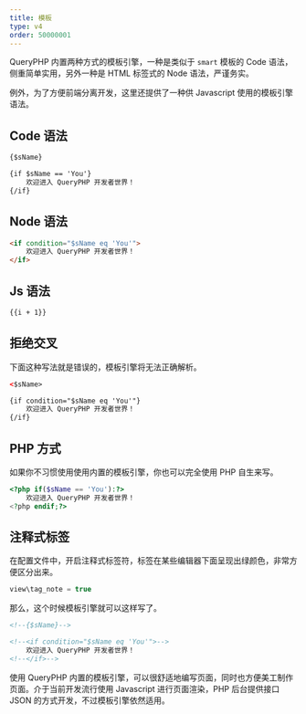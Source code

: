 ```yaml
---
title: 模板
type: v4
order: 50000001
---
```


QueryPHP 内置两种方式的模板引擎，一种是类似于 `smart` 模板的 Code 语法，侧重简单实用，另外一种是 HTML 标签式的 Node 语法，严谨务实。

例外，为了方便前端分离开发，这里还提供了一种供 Javascript 使用的模板引擎语法。

## Code 语法

``` html
{$sName}

{if $sName == 'You'}
    欢迎进入 QueryPHP 开发者世界！
{/if}
```

## Node 语法

``` html
<if condition="$sName eq 'You'">
    欢迎进入 QueryPHP 开发者世界！
</if>
```

## Js 语法

``` html
{{i + 1}}
```

## 拒绝交叉

下面这种写法就是错误的，模板引擎将无法正确解析。

``` html
<$sName>

{if condition="$sName eq 'You'"}
    欢迎进入 QueryPHP 开发者世界！
{/if}
```

## PHP 方式

如果你不习惯使用使用内置的模板引擎，你也可以完全使用 PHP 自生来写。

``` php
<?php if($sName == 'You'):?>
    欢迎进入 QueryPHP 开发者世界！
<?php endif;?>
```

## 注释式标签

在配置文件中，开启注释式标签符，标签在某些编辑器下面呈现出绿颜色，非常方便区分出来。

``` php
view\tag_note = true
```

那么，这个时候模板引擎就可以这样写了。

``` html
<!--{$sName}-->

<!--<if condition="$sName eq 'You'">-->
    欢迎进入 QueryPHP 开发者世界！
<!--</if>-->
```

使用 QueryPHP 内置的模板引擎，可以很舒适地编写页面，同时也方便美工制作页面。介于当前开发流行使用 Javascript 进行页面渲染，PHP 后台提供接口 JSON 的方式开发，不过模板引擎依然适用。
